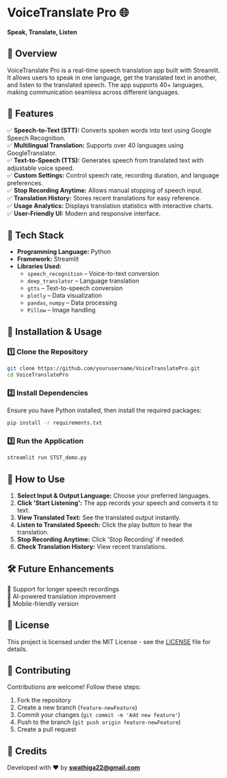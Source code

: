# VoiceTranslate Pro 🌐  
**Speak, Translate, Listen**  

## 📌 Overview  
VoiceTranslate Pro is a real-time speech translation app built with Streamlit. It allows users to speak in one language, get the translated text in another, and listen to the translated speech. The app supports 40+ languages, making communication seamless across different languages.  

## 🚀 Features  
✅ **Speech-to-Text (STT):** Converts spoken words into text using Google Speech Recognition.  
✅ **Multilingual Translation:** Supports over 40 languages using GoogleTranslator.  
✅ **Text-to-Speech (TTS):** Generates speech from translated text with adjustable voice speed.  
✅ **Custom Settings:** Control speech rate, recording duration, and language preferences.  
✅ **Stop Recording Anytime:** Allows manual stopping of speech input.  
✅ **Translation History:** Stores recent translations for easy reference.  
✅ **Usage Analytics:** Displays translation statistics with interactive charts.  
✅ **User-Friendly UI:** Modern and responsive interface.  

## 🏢 Tech Stack  
- **Programming Language:** Python  
- **Framework:** Streamlit  
- **Libraries Used:**  
  - `speech_recognition` – Voice-to-text conversion  
  - `deep_translator` – Language translation  
  - `gtts` – Text-to-speech conversion  
  - `plotly` – Data visualization  
  - `pandas`, `numpy` – Data processing  
  - `Pillow` – Image handling  

## 🎯 Installation & Usage  
### 1️⃣ Clone the Repository  
```sh  
git clone https://github.com/yourusername/VoiceTranslatePro.git  
cd VoiceTranslatePro  
```

### 2️⃣ Install Dependencies  
Ensure you have Python installed, then install the required packages:  
```sh  
pip install -r requirements.txt  
```

### 3️⃣ Run the Application  
```sh  
streamlit run STST_demo.py  
```

## 🎤 How to Use  
1. **Select Input & Output Language:** Choose your preferred languages.  
2. **Click 'Start Listening':** The app records your speech and converts it to text.  
3. **View Translated Text:** See the translated output instantly.  
4. **Listen to Translated Speech:** Click the play button to hear the translation.  
5. **Stop Recording Anytime:** Click 'Stop Recording' if needed.  
6. **Check Translation History:** View recent translations.  

## 🛠️ Future Enhancements  
🔹 Support for longer speech recordings  
🔹 AI-powered translation improvement  
🔹 Mobile-friendly version  

## 📝 License  
This project is licensed under the MIT License - see the [LICENSE](LICENSE) file for details.  

## 🤝 Contributing  
Contributions are welcome! Follow these steps:  
1. Fork the repository  
2. Create a new branch (`feature-newFeature`)  
3. Commit your changes (`git commit -m 'Add new feature'`)  
4. Push to the branch (`git push origin feature-newFeature`)  
5. Create a pull request  

## 💙 Credits  
Developed with ❤️ by **swathiga22@gmail.com**  









